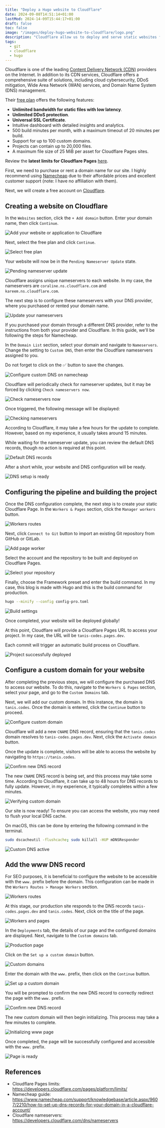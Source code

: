 ```yaml
---
title: "Deploy a Hugo website to Cloudflare"
date: 2024-09-08T14:51:14+01:00
lastMod: 2024-14-09T15:44:17+01:00
draft: false
toc: false
image: "/images/deploy-hugo-website-to-cloudflare/logo.png"
description: "Cloudflare allow us to deploy and serve static websites for free using a GitHub or GitLab repository. Each commit will trigger an automatic build process on Cloudflare."
tags:
  - git
  - cloudflare
  - hugo
---
```


Cloudflare is one of the leading [Content Delivery Network (CDN)](https://en.wikipedia.org/wiki/Content_delivery_network) providers on the Internet. In addition to its CDN services, Cloudflare offers a comprehensive suite of solutions, including cloud cybersecurity, DDoS mitigation, Wide Area Network (WAN) services, and Domain Name System (DNS) management.

Their [free plan](https://www.cloudflare.com/plans/) offers the following features:
* **Unlimited bandwidth for static files with low latency**.
* **Unlimited DDoS protection**.
* **Universal SSL Certificate**. 
* Intuitive dashboard with detailed insights and analytics.
* 500 build minutes per month, with a maximum timeout of 20 minutes per build.
* Support for up to 100 custom domains.
* Projects can contain up to 20,000 files.
* A maximum file size of 25 MiB per asset for Cloudflare Pages sites.

Review the **latest limits for Cloudflare Pages** [here](https://developers.cloudflare.com/pages/platform/limits/).

First, we need to purchase or rent a domain name for our site. I highly recommend using [Namecheap](https://www.namecheap.com/) due to their affordable prices and excellent customer support (note: I have no affiliation with them).

Next, we will create a free account on [Cloudflare](https://cloudflare.com/).

## Creating a website on Cloudflare

In the `Websites` section, click the `+ Add domain` button. Enter your domain name, then click `Continue`.

![Add your website or application to Cloudflare](/images/deploy-hugo-website-to-cloudflare/add-site.png)

Next, select the free plan and click `Continue`.

![Select free plan](/images/deploy-hugo-website-to-cloudflare/select-free-plan.png)

Your website will now be in the `Pending Nameserver Update` state.

![Pending nameserver update](/images/deploy-hugo-website-to-cloudflare/pending-nameserver-update.png)

Cloudflare assigns unique nameservers to each website. In my case, the nameservers are `coraline.ns.cloudflare.com` and `kareem.ns.cloudflare.com`.

The next step is to configure these nameservers with your DNS provider, where you purchased or rented your domain name.

![Update your nameservers](/images/deploy-hugo-website-to-cloudflare/update-your-nameservers.png)

If you purchased your domain through a different DNS provider, refer to the instructions from both your provider and Cloudflare. In this guide, we'll be following the steps for Namecheap.

In the `Domain List` section, select your domain and navigate to `Nameservers`. Change the setting to `Custom DNS`, then enter the Cloudflare nameservers assigned to you. 

Do not forget to click on the ✅ button to save the changes.

![Configure custom DNS on namecheap](/images/deploy-hugo-website-to-cloudflare/namecheap-custom-dns.png)

Cloudflare will periodically check for nameserver updates, but it may be forced by clicking `Check nameservers now`.

![Check nameservers now](/images/deploy-hugo-website-to-cloudflare/check-nameservers-now.png)

Once triggered, the following message will be displayed:

![Checking nameservers](/images/deploy-hugo-website-to-cloudflare/checking-nameservers.png)

According to Cloudflare, it may take a few hours for the update to complete. However, based on my experience, it usually takes around 15 minutes.

While waiting for the nameserver update, you can review the default DNS records, though no action is required at this point.

![Default DNS records](/images/deploy-hugo-website-to-cloudflare/default-dns-records.png)

After a short while, your website and DNS configuration will be ready.

![DNS setup is ready](/images/deploy-hugo-website-to-cloudflare/dns-ready.png)

## Configuring the pipeline and building the project

Once the DNS configuration complete, the next step is to create your static Cloudflare Page. In the `Workers & Pages` section, click the `Manager workers` button.

![Workers routes](/images/deploy-hugo-website-to-cloudflare/workers-routes.png)

Next, click `Connect to Git` button to import an existing Git repository from GitHub or GitLab.

![Add page worker](/images/deploy-hugo-website-to-cloudflare/add-page-worker.png)

Select the account and the repository to be built and deployed on Cloudflare Pages.

![Select your repository](/images/deploy-hugo-website-to-cloudflare/select-your-repository.png)

Finally, choose the Framework preset and enter the build command. In my case, this blog is made with Hugo and this is the build command for production.

```bash
hugo --minify --config config-pro.toml
```

![Build settings](/images/deploy-hugo-website-to-cloudflare/build-settings.png)

Once completed, your website will be deployed globally!

At this point, Cloudflare will provide a Cloudflare Pages URL to access your project. In my case, the URL will be `tanis-codes.pages.dev`. 

Each commit will trigger an automatic build process on Cloudflare.

![Project successfully deployed](/images/deploy-hugo-website-to-cloudflare/project-deployed.png)

## Configure a custom domain for your website

After completing the previous steps, we will configure the purchased DNS to access our website. To do this, navigate to the `Workers & Pages` section, select your page, and go to the `Custom Domains` tab.

Next, we will add our custom domain. In this instance, the domain is `tanis.codes`. Once the domain is entered, click the `Continue` button to proceed.

![Configure custom domain](/images/deploy-hugo-website-to-cloudflare/configure-custom-domain.png)

Cloudflare will add a new `CNAME` DNS record, ensuring that the `tanis.codes` domain resolves to `tanis-codes.pages.dev`. Next, click the `Activate domain` button.

Once the update is complete, visitors will be able to access the website by navigating to `https://tanis.codes`.

![Confirm new DNS record](/images/deploy-hugo-website-to-cloudflare/confirm-new-dns-record.png)

The new `CNAME` DNS record is being set, and this process may take some time. According to Cloudflare, it can take up to 48 hours for DNS records to fully update. However, in my experience, it typically completes within a few minutes.

![Verifying custom domain](/images/deploy-hugo-website-to-cloudflare/verifying-custom-domain.png)

Our site is now ready! To ensure you can access the website, you may need to flush your local DNS cache.

On macOS, this can be done by entering the following command in the terminal.

```bash
sudo dscacheutil -flushcache; sudo killall -HUP mDNSResponder
```

![Custom DNS active](/images/deploy-hugo-website-to-cloudflare/custom-dns-active.png)

## Add the www DNS record

For SEO purposes, it is beneficial to configure the website to be accessible with the `www.` prefix before the domain. This configuration can be made in the `Workers Routes > Manage Workers` section.

![Workers routes](/images/deploy-hugo-website-to-cloudflare/workers-routes.png)

At this stage, our production site responds to the DNS records `tanis-codes.pages.dev` and `tanis.codes`. Next, click on the title of the page.

![Workers and pages](/images/deploy-hugo-website-to-cloudflare/workers-and-pages.png)

In the `Deployments` tab, the details of our page and the configured domains are displayed. Next, navigate to the `Custom domains` tab.

![Production page](/images/deploy-hugo-website-to-cloudflare/production-page.png)

Click on the `Set up a custom domain` button.

![Custom domains](/images/deploy-hugo-website-to-cloudflare/production-page-custom-domains.png)

Enter the domain with the `www.` prefix, then click on the `Continue` button.

![Set up a custom domain](/images/deploy-hugo-website-to-cloudflare/set-up-www-custom-domain.png)

You will be prompted to confirm the new DNS record to correctly redirect the page with the `www.` prefix.

![Confirm new DNS record](/images/deploy-hugo-website-to-cloudflare/confirm-www-dns-record.png)

The new custom domain will then begin initializing. This process may take a few minutes to complete.

![Initializing www page](/images/deploy-hugo-website-to-cloudflare/initializing-www-page.png)

Once completed, the page will be successfully configured and accessible with the `www.` prefix.

![Page is ready](/images/deploy-hugo-website-to-cloudflare/www-page-active.png)

## References

* Cloudflare Pages limits: https://developers.cloudflare.com/pages/platform/limits/
* Namecheap guide: https://www.namecheap.com/support/knowledgebase/article.aspx/9607/2210/how-to-set-up-dns-records-for-your-domain-in-a-cloudflare-account/
* Cloudflare nameservers: https://developers.cloudflare.com/dns/nameservers